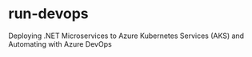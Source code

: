 # run-devops
Deploying .NET Microservices to Azure Kubernetes Services (AKS) and Automating with Azure DevOps
